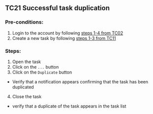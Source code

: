 ## TC21 Successful task duplication
### Pre-conditions:
1. Login to the account by following [steps 1-4 from TC02](TC02.md)
2. Create a new task by following [steps 1-3 from TC11](TC11.md)
### Steps:
1. Open the task
2. Click on the `...` button
3. Click on the `Duplicate` button 
* Verify that a notification appears confirming that the task has been duplicated
4. Close the task
* verify that a duplicate of the task appears in the task list
